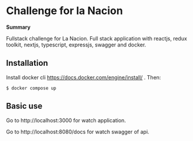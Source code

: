 # Challenge for la Nacion

**Summary**

Fullstack challenge for La Nacion. Full stack application with reactjs, redux toolkit, nextjs, typescript, expressjs, swagger and docker.

## Installation

Install docker cli https://docs.docker.com/engine/install/ . Then:

```
$ docker compose up
```

## Basic use

Go to http://localhost:3000 for watch application.

Go to http://localhost:8080/docs for watch swagger of api.

